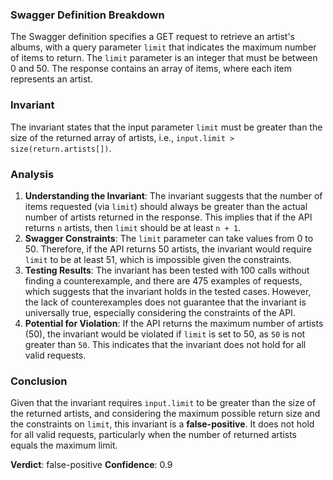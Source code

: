 ### Swagger Definition Breakdown
The Swagger definition specifies a GET request to retrieve an artist's albums, with a query parameter `limit` that indicates the maximum number of items to return. The `limit` parameter is an integer that must be between 0 and 50. The response contains an array of items, where each item represents an artist.

### Invariant
The invariant states that the input parameter `limit` must be greater than the size of the returned array of artists, i.e., `input.limit > size(return.artists[])`.

### Analysis
1. **Understanding the Invariant**: The invariant suggests that the number of items requested (via `limit`) should always be greater than the actual number of artists returned in the response. This implies that if the API returns `n` artists, then `limit` should be at least `n + 1`.
2. **Swagger Constraints**: The `limit` parameter can take values from 0 to 50. Therefore, if the API returns 50 artists, the invariant would require `limit` to be at least 51, which is impossible given the constraints.
3. **Testing Results**: The invariant has been tested with 100 calls without finding a counterexample, and there are 475 examples of requests, which suggests that the invariant holds in the tested cases. However, the lack of counterexamples does not guarantee that the invariant is universally true, especially considering the constraints of the API.
4. **Potential for Violation**: If the API returns the maximum number of artists (50), the invariant would be violated if `limit` is set to 50, as `50` is not greater than `50`. This indicates that the invariant does not hold for all valid requests.

### Conclusion
Given that the invariant requires `input.limit` to be greater than the size of the returned artists, and considering the maximum possible return size and the constraints on `limit`, this invariant is a **false-positive**. It does not hold for all valid requests, particularly when the number of returned artists equals the maximum limit. 

**Verdict**: false-positive
**Confidence**: 0.9
